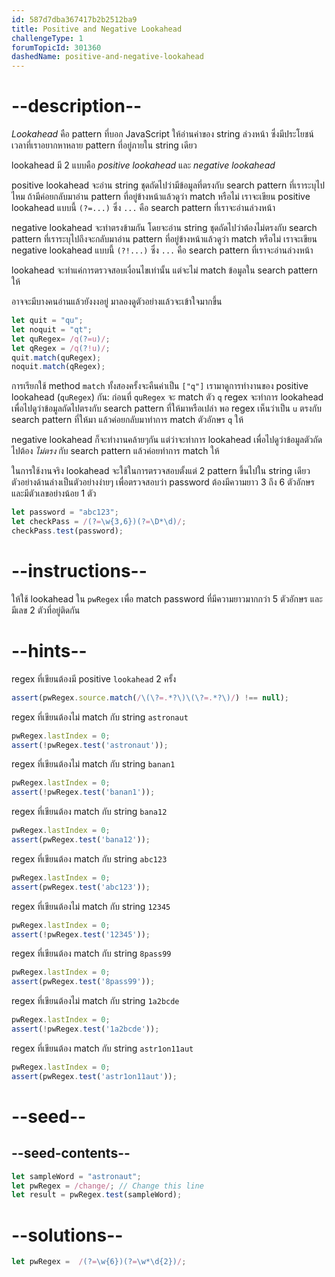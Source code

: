 ```yaml
---
id: 587d7dba367417b2b2512ba9
title: Positive and Negative Lookahead
challengeType: 1
forumTopicId: 301360
dashedName: positive-and-negative-lookahead
---
```


# --description--

<dfn>Lookahead</dfn> คือ pattern ที่บอก JavaScript ให้อ่านค่าของ string ล่วงหน้า ซึ่งมีประโยชน์เวลาที่เราอยากหาหลาย pattern ที่อยู่ภายใน string เดียว

lookahead มี 2 แบบคือ <dfn>positive lookahead</dfn> และ <dfn>negative lookahead</dfn>

positive lookahead จะอ่าน string ชุดถัดไปว่ามีข้อมูลที่ตรงกับ search pattern ที่เราระบุไปไหม ถ้ามีค่อยกลับมาอ่าน pattern ที่อยู่ข้างหน้าแล้วดูว่า match หรือไม่ 
เราจะเขียน positive lookahead แบบนี้ `(?=...)` ซึ่ง `...` คือ search pattern ที่เราจะอ่านล่วงหน้า

negative lookahead จะทำตรงข้ามกัน โดยจะอ่าน string ชุดถัดไปว่าต้องไม่ตรงกับ search pattern ที่เราระบุไปถึงจะกลับมาอ่าน pattern ที่อยู่ข้างหน้าแล้วดูว่า match หรือไม่ 
เราจะเขียน negative lookahead แบบนี้ `(?!...)` ซึ่ง `...` คือ search pattern ที่เราจะอ่านล่วงหน้า

lookahead จะทำแค่การตรวจสอบเงื่อนไขเท่านั้น แต่จะไม่ match ข้อมูลใน search pattern ให้

อาจจะมีบางคนอ่านแล้วยังงงอยู่ มาลองดูตัวอย่างแล้วจะเข้าใจมากขึ้น

```js
let quit = "qu";
let noquit = "qt";
let quRegex= /q(?=u)/;
let qRegex = /q(?!u)/;
quit.match(quRegex);
noquit.match(qRegex);
```

การเรียกใช้ method `match` ทั้งสองครั้งจะคืนค่าเป็น `["q"]`
เรามาดูการทำงานของ positive lookahead (`quRegex`) กัน:
ก่อนที่ `quRegex` จะ match ตัว `q` regex จะทำการ lookahead เพื่อไปดูว่าข้อมูลถัดไปตรงกับ search pattern ที่ให้มาหรือเปล่า พอ regex เห็นว่าเป็น `u` ตรงกับ search pattern ที่ให้มา แล้วค่อยกลับมาทำการ match ตัวอักษร `q` ให้

negative lookahead ก็จะทำงานคล้ายๆกัน แต่ว่าจะทำการ lookahead เพื่อไปดูว่าข้อมูลตัวถัดไปต้อง *ไม่ตรง* กับ search pattern แล้วค่อยทำการ match ให้

ในการใช้งานจริง lookahead จะใช้ในการตรวจสอบตั้งแต่ 2 pattern ขึ้นไปใน string เดียว 
ตัวอย่างด้านล่างเป็นตัวอย่างง่ายๆ เพื่อตรวจสอบว่า password ต้องมีความยาว 3 ถึง 6 ตัวอักษรและมีตัวเลขอย่างน้อย 1 ตัว

```js
let password = "abc123";
let checkPass = /(?=\w{3,6})(?=\D*\d)/;
checkPass.test(password);
```

# --instructions--

ให้ใช้ lookahead ใน `pwRegex` เพื่อ match password ที่มีความยาวมากกว่า 5 ตัวอักษร และมีเลข 2 ตัวที่อยู่ติดกัน

# --hints--

regex ที่เขียนต้องมี positive `lookahead` 2 ครั้ง

```js
assert(pwRegex.source.match(/\(\?=.*?\)\(\?=.*?\)/) !== null);
```

regex ที่เขียนต้องไม่ match กับ string `astronaut`

```js
pwRegex.lastIndex = 0;
assert(!pwRegex.test('astronaut'));
```

regex ที่เขียนต้องไม่ match กับ string `banan1`

```js
pwRegex.lastIndex = 0;
assert(!pwRegex.test('banan1'));
```

regex ที่เขียนต้อง match กับ string `bana12`

```js
pwRegex.lastIndex = 0;
assert(pwRegex.test('bana12'));
```

regex ที่เขียนต้อง match กับ string `abc123`

```js
pwRegex.lastIndex = 0;
assert(pwRegex.test('abc123'));
```

regex ที่เขียนต้องไม่ match กับ string `12345`

```js
pwRegex.lastIndex = 0;
assert(!pwRegex.test('12345'));
```

regex ที่เขียนต้อง match กับ string `8pass99`

```js
pwRegex.lastIndex = 0;
assert(pwRegex.test('8pass99'));
```

regex ที่เขียนต้องไม่ match กับ string `1a2bcde`

```js
pwRegex.lastIndex = 0;
assert(!pwRegex.test('1a2bcde'));
```

regex ที่เขียนต้อง match กับ string `astr1on11aut`

```js
pwRegex.lastIndex = 0;
assert(pwRegex.test('astr1on11aut'));
```

# --seed--

## --seed-contents--

```js
let sampleWord = "astronaut";
let pwRegex = /change/; // Change this line
let result = pwRegex.test(sampleWord);
```

# --solutions--

```js
let pwRegex =  /(?=\w{6})(?=\w*\d{2})/;
```
